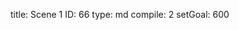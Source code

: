 title:          Scene 1
ID:             66
type:           md
compile:        2
setGoal:        600


